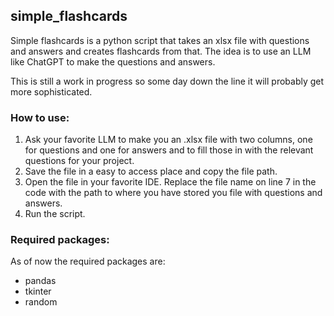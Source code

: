 ## simple_flashcards
Simple flashcards is a python script that takes an xlsx file with questions and answers and creates flashcards from that. The idea is to use an LLM like ChatGPT to make the questions and answers.

This is still a work in progress so some day down the line it will probably get more sophisticated.

### How to use:
1. Ask your favorite LLM to make you an .xlsx file with two columns, one for questions and one for answers and to fill those in with the relevant questions for your project. 
2. Save the file in a easy to access place and copy the file path.
3. Open the file in your favorite IDE. Replace the file name on line 7 in the code with the path to where you have stored you file with questions and answers. 
4. Run the script. 

### Required packages:

As of now the required packages are:
- pandas
- tkinter
- random
